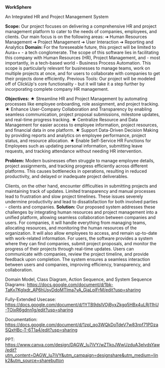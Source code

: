 **WorkSphere**

An Integrated HR and Project Management System

**Scope:**
 Our project focuses on delivering a comprehensive HR and project management platform to cater to the
needs of companies, employees, and clients. Our main focus is on the following areas:
➔ Human Resources Management
➔ Project Management
➔ User Interaction
➔ Reporting and Analytics
**Domain:** For the foreseeable future, this project will be limited to Aura++ - a tech conglomerate.
The scope of this software lies in facilitating this company with Human Resources (HR), Project
Management, and - most importantly, in a tech-based world - Business Process Automation. This scope
is particularly relevant for businesses to manage teams, work on multiple projects at once, and for users
to collaborate with companies to get their projects done efficiently.
Previous Tools: Our project will be modeled off of ClickUp's core functionality - but it will take it a step
further by incorporating complete company HR management.

**Objectives:**
★ Streamline HR and Project Management by automating processes like employee onboarding,
role assignment, and project tracking.
★ Enhance User-Company Collaboration and Transparency by enabling seamless
communication, project proposal submissions, milestone updates, and real-time progress
tracking.
★ Centralize Resource and Data Management for easier access to employee information, project
resources, and financial data in one platform.
★ Support Data-Driven Decision Making by providing reports and analytics on employee
performance, project status, and resource allocation.
★ Enable Self-Service HR Functions for Employees such as updating personal information,
submitting leave requests, and tracking attendance without needing HR intervention.

**Problem:**
Modern businesses often struggle to manage employee details, project assignments, and
tracking progress efficiently across different platforms. This causes bottlenecks in operations,
resulting in reduced productivity, and delayed or inadequate project deliverables.

Clients, on the other hand, encounter difficulties in submitting projects and maintaining track of
updates. Limited transparency and manual processes lead to frustration and slow project
timelines. These issues severely undermine productivity and lead to dissatisfaction for both
involved parties - clients and companies.
**Solution:**
Our proposed system addresses these challenges by integrating human resources and project
management into a unified platform, allowing seamless collaboration between companies and
users.
For companies, it will handle everything from managing teams, allocating resources, and
monitoring the human resources of the organization. It will also allow employees to access, and
remain up-to-date with work-related information.
For users, the software provides a system where they can find companies, submit project
proposals, and monitor the progress of their projects through real-time updates. Users can
communicate with companies, review the project timeline, and provide feedback upon
completion. The system ensures a seamless interaction between users and companies,
improving efficiency, transparency, and collaboration.

Domain Model, Class Diagram, Action Sequence, and System Sequence Diagrams: 
https://docs.google.com/document/d/1bk-TaKv7Kglxdr_AP6hUsyDdoMTIma7yA_GjaLplFrM/edit?usp=sharing

Fully-Extended Usecase:
https://docs.google.com/document/d/1YTB9dslVOjByxZkgq5HBx4uLRj11hU-TOixR6gdnn1g/edit?usp=sharing

Documentation:
https://docs.google.com/document/d/1zpl_qo3WQkDoTdeV7w83rpf71PDzaSQxHBc-T-6T1a4/edit?usp=sharing

PPT:
https://www.canva.com/design/DAGW_Iu7iVY/wZTkoJWwUzduA3elvdsYaw/edit?utm_content=DAGW_Iu7iVY&utm_campaign=designshare&utm_medium=link2&utm_source=sharebutton
